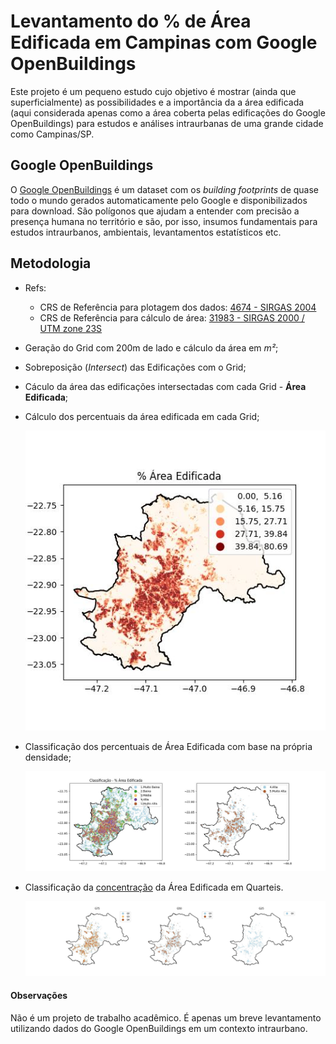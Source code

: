 # Levantamento do % de Área Edificada em Campinas com Google OpenBuildings

Este projeto é um pequeno estudo cujo objetivo é mostrar (ainda que superficialmente) as possibilidades e a importância da a área edificada (aqui considerada apenas como a área coberta pelas edificações do Google OpenBuildings) para estudos e análises intraurbanas de uma grande cidade como Campinas/SP.

## Google OpenBuildings

O [Google OpenBuildings](https://sites.research.google/open-buildings/) é um dataset com os *building footprints* de quase todo o mundo gerados automaticamente pelo Google e disponibilizados para download. São polígonos que ajudam a entender com precisão a presença humana no território e são, por isso, insumos fundamentais para estudos intraurbanos, ambientais, levantamentos estatísticos etc.

## Metodologia
* Refs:
    * CRS de Referência para plotagem dos dados: [4674 - SIRGAS 2004](https://epsg.io/4674)
    * CRS de Referência para cálculo de área: [31983 - SIRGAS 2000 / UTM zone 23S](https://epsg.io/31983)

* Geração do Grid com 200m de lado e cálculo da área em *m²*;
* Sobreposição (*Intersect*) das Edificações com o Grid;
* Cáculo da área das edificações intersectadas com cada Grid - **Área Edificada**;
* Cálculo dos percentuais da área edificada em cada Grid;


    ![% Área Edificada](img/perc_area_edificada.jpg)
* Classificação dos percentuais de Área Edificada com base na própria densidade;


    ![Class - % Área Edificada](img/class_perc_area_edificada.jpg)
* Classificação da [concentração](https://www.embrapa.br/macrologistica/como-fizemos/analise-da-producao) da Área Edificada em Quarteis.


    ![Quarteis - % Área Edificada](img/class_quarteis_area_edificada.jpg)


#### Observações
Não é um projeto de trabalho acadêmico. É apenas um breve levantamento utilizando dados do Google OpenBuildings em um contexto intraurbano.